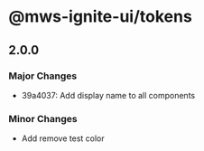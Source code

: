# @mws-ignite-ui/tokens

## 2.0.0

### Major Changes

- 39a4037: Add display name to all components

### Minor Changes

- Add remove test color
